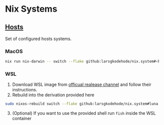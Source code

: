 # Nix Systems

## [Hosts](/host/)

Set of configured hosts systems.

### MacOS
```sh
nix run nix-darwin -- switch --flake github:larsgkodehode/nix.system#<host-name>
```

### WSL

1. Download WSL image from [officual realease channel](https://github.com/nix-community/NixOS-WSL/releases) and follow their instructions.
2. Rebuild into the derivation provided here
```sh
sudo nixos-rebuild switch --flake github:larsgkodehode/nix.system#luna
```
3. (Optional) If you want to use the provided shell run `fish` inside the WSL container

